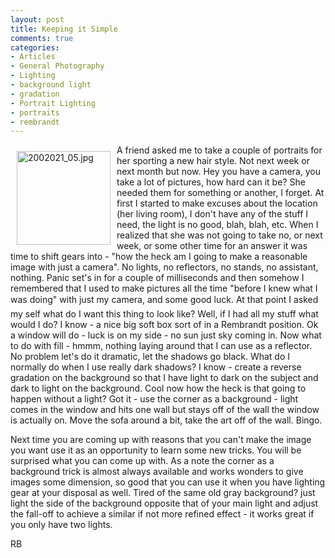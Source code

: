 ```yaml
---
layout: post
title: Keeping it Simple
comments: true
categories:
- Articles
- General Photography
- Lighting
- background light
- gradation
- Portrait Lighting
- portraits
- rembrandt
---
```

<a rel="lightbox" href="/wp-content/uploads/FromIweb/2002021_05.jpg"><img title="2002021_05.jpg" src="/wp-content/uploads/FromIweb/.thumbs/.2002021_05.jpg" border="0" alt="2002021_05.jpg" hspace="10" vspace="10" width="150" height="150" align="left" /></a>A friend asked me to take a couple of portraits for her sporting a new hair style. Not next week or next month but now. Hey you have a camera, you take a lot of pictures, how hard can it be? She needed them for something or another, I forget. At first I started to make excuses about the location (her living room), I don't have any of the stuff I need, the light is no good, blah, blah, etc. When I realized that she was not going to take no, or next week, or some other time for an answer it was time to shift gears into - "how the heck am I going to make a reasonable image with just a camera". No lights, no reflectors, no stands, no assistant, nothing. Panic set's in for a couple of milliseconds and then somehow I remembered that I used to make pictures all the time "before I knew what I was doing" with just my camera, and some good luck. At that point I asked my self what do I want this thing to look like? Well, if I had all my stuff what would I do? I know - a nice big soft box sort of in a Rembrandt position. Ok a window will do - luck is on my side - no sun just sky coming in. <!--more-->Now what to do with fill - hmmm, nothing laying around that I can use as a reflector. No problem let's do it dramatic, let the shadows go black. What do I normally do when I use really dark shadows? I know - create a reverse gradation on the background so that I have light to dark on the subject and dark to light on the background. Cool now how the heck is that going to happen without a light? Got it - use the corner as a background - light comes in the window and hits one wall but stays off of the wall the window is actually on. Move the sofa around a bit, take the art off of the wall. Bingo.

Next time you are coming up with reasons that you can't make the image you want use it as an opportunity to learn some new tricks. You will be surprised what you can come up with. As a note the corner as a background trick is almost always available and works wonders to give images some dimension, so good that you can use it when you have lighting gear at your disposal as well. Tired of the same old gray background? just light the side of the background opposite that of your main light and adjust the fall-off to achieve a similar if not more refined effect - it works great if you only have two lights.

RB